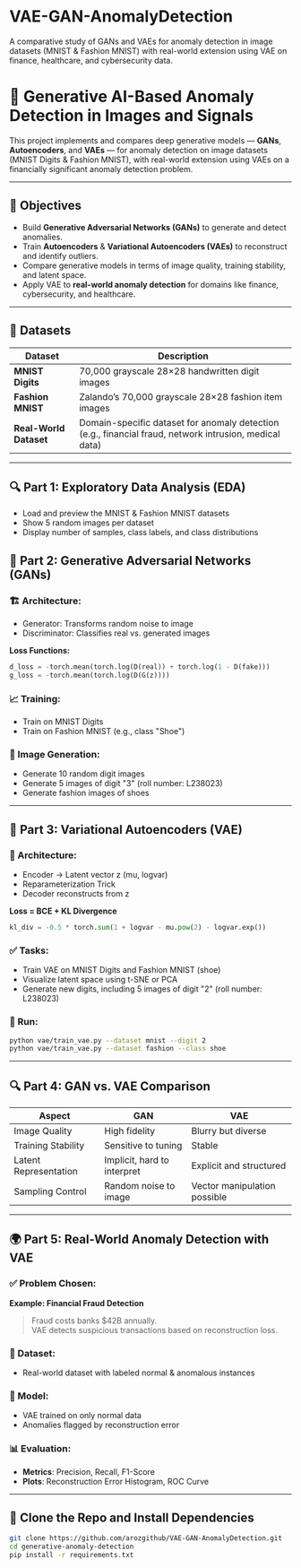 # VAE-GAN-AnomalyDetection
A comparative study of GANs and VAEs for anomaly detection in image datasets (MNIST & Fashion MNIST) with real-world extension using VAE on finance, healthcare, and cybersecurity data.

# 🎯 Generative AI-Based Anomaly Detection in Images and Signals

This project implements and compares deep generative models — **GANs**, **Autoencoders**, and **VAEs** — for anomaly detection on image datasets (MNIST Digits & Fashion MNIST), with real-world extension using VAEs on a financially significant anomaly detection problem.

---

## 📌 Objectives

- Build **Generative Adversarial Networks (GANs)** to generate and detect anomalies.
- Train **Autoencoders** & **Variational Autoencoders (VAEs)** to reconstruct and identify outliers.
- Compare generative models in terms of image quality, training stability, and latent space.
- Apply VAE to **real-world anomaly detection** for domains like finance, cybersecurity, and healthcare.

---

## 📂 Datasets

| Dataset         | Description |
|----------------|-------------|
| **MNIST Digits** | 70,000 grayscale 28×28 handwritten digit images |
| **Fashion MNIST** | Zalando’s 70,000 grayscale 28×28 fashion item images |
| **Real-World Dataset** | Domain-specific dataset for anomaly detection (e.g., financial fraud, network intrusion, medical data) |

---

## 🔍 Part 1: Exploratory Data Analysis (EDA)

- Load and preview the MNIST & Fashion MNIST datasets
- Show 5 random images per dataset
- Display number of samples, class labels, and class distributions

## 🤖 Part 2: Generative Adversarial Networks (GANs)

### 🏗️ Architecture:
- Generator: Transforms random noise to image
- Discriminator: Classifies real vs. generated images

**Loss Functions:**
```python
d_loss = -torch.mean(torch.log(D(real)) + torch.log(1 - D(fake)))
g_loss = -torch.mean(torch.log(D(G(z))))
```

### 📈 Training:
- Train on MNIST Digits
- Train on Fashion MNIST (e.g., class "Shoe")

### 🎨 Image Generation:
- Generate 10 random digit images
- Generate 5 images of digit "3" (roll number: L238023)
- Generate fashion images of shoes

---

## 🔁 Part 3: Variational Autoencoders (VAE)

### 🧬 Architecture:
- Encoder → Latent vector z (mu, logvar)
- Reparameterization Trick
- Decoder reconstructs from z

**Loss = BCE + KL Divergence**
```python
kl_div = -0.5 * torch.sum(1 + logvar - mu.pow(2) - logvar.exp())
```

### ✅ Tasks:
- Train VAE on MNIST Digits and Fashion MNIST (shoe)
- Visualize latent space using t-SNE or PCA
- Generate new digits, including 5 images of digit "2" (roll number: L238023)

### 🧪 Run:
```bash
python vae/train_vae.py --dataset mnist --digit 2
python vae/train_vae.py --dataset fashion --class shoe
```

---

## 🔍 Part 4: GAN vs. VAE Comparison

| Aspect                | GAN                          | VAE                          |
|-----------------------|------------------------------|------------------------------|
| Image Quality         | High fidelity                | Blurry but diverse           |
| Training Stability    | Sensitive to tuning          | Stable                       |
| Latent Representation | Implicit, hard to interpret  | Explicit and structured      |
| Sampling Control      | Random noise to image        | Vector manipulation possible |

---

## 🌍 Part 5: Real-World Anomaly Detection with VAE

### ✅ Problem Chosen:
**Example: Financial Fraud Detection**

> Fraud costs banks $42B annually.  
> VAE detects suspicious transactions based on reconstruction loss.

### 🧬 Dataset:
- Real-world dataset with labeled normal & anomalous instances

### 🧠 Model:
- VAE trained on only normal data
- Anomalies flagged by reconstruction error

### 📊 Evaluation:
- **Metrics**: Precision, Recall, F1-Score
- **Plots**: Reconstruction Error Histogram, ROC Curve

---

## 🚀 Clone the Repo and Install Dependencies

```bash
git clone https://github.com/arozgithub/VAE-GAN-AnomalyDetection.git
cd generative-anomaly-detection
pip install -r requirements.txt
```
